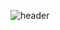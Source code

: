 ![header](https://capsule-render.vercel.app/api?type=venom&color=ffc1cc&height=300&section=header&text=Jeongah%20Lee&fontSize=90&fontColor=d6ace6)
